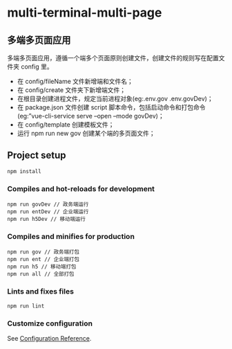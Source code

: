 # multi-terminal-multi-page

## 多端多页面应用
多端多页面应用，遵循一个端多个页面原则创建文件，创建文件的规则写在配置文件夹 config 里。
* 在 config/fileName 文件新增端和文件名；
* 在 config/create 文件夹下新增端文件；
* 在根目录创建进程文件，规定当前进程对象(eg:.env.gov .env.govDev)；
* 在 package.json 文件创建 script 脚本命令，包括启动命令和打包命令 (eg:”vue-cli-service serve –open –mode govDev)；
* 在 config/template 创建模板文件；
* 运行 npm run new gov 创建某个端的多页面文件；

## Project setup
```
npm install
```

### Compiles and hot-reloads for development
```
npm run govDev // 政务端运行
npm run entDev // 企业端运行
npm run h5Dev // 移动端运行
```

### Compiles and minifies for production
```
npm run gov // 政务端打包
npm run ent // 企业端打包
npm run h5 // 移动端打包
npm run all // 全部打包
```

### Lints and fixes files
```
npm run lint
```

### Customize configuration
See [Configuration Reference](https://cli.vuejs.org/config/).
